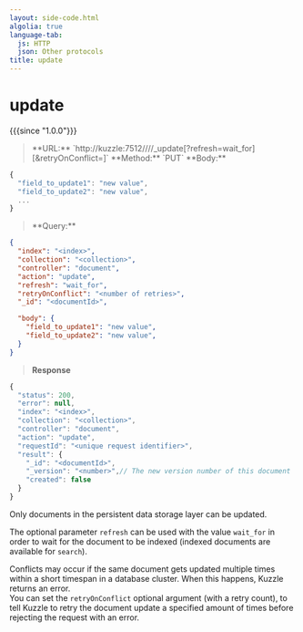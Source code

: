 ```yaml
---
layout: side-code.html
algolia: true
language-tab:
  js: HTTP
  json: Other protocols
title: update
---
```


# update

{{{since "1.0.0"}}}

<blockquote class="js">
<p>
**URL:** `http://kuzzle:7512/<index>/<collection>/<documentId>/_update[?refresh=wait_for][&retryOnConflict=<retries>]`  
**Method:** `PUT`  
**Body:**
</p>
</blockquote>


```js
{
  "field_to_update1": "new value",
  "field_to_update2": "new value",
  ...
}
```


<blockquote class="json">
<p>
**Query:**
</p>
</blockquote>


```json
{
  "index": "<index>",
  "collection": "<collection>",
  "controller": "document",
  "action": "update",
  "refresh": "wait_for",
  "retryOnConflict": "<number of retries>",
  "_id": "<documentId>",

  "body": {
    "field_to_update1": "new value",
    "field_to_update2": "new value",
  }
}
```

>**Response**

```javascript
{
  "status": 200,
  "error": null,
  "index": "<index>",
  "collection": "<collection>",
  "controller": "document",
  "action": "update",
  "requestId": "<unique request identifier>",
  "result": {
    "_id": "<documentId>",
    "_version": "<number>",// The new version number of this document
    "created": false
  }
}
```

Only documents in the persistent data storage layer can be updated.

The optional parameter `refresh` can be used
with the value `wait_for` in order to wait for the document to be indexed (indexed documents are available for `search`).

Conflicts may occur if the same document gets updated multiple times within a short timespan in a database cluster. When this happens, Kuzzle returns an error.  
You can set the `retryOnConflict` optional argument (with a retry count), to tell Kuzzle to retry the document update a specified amount of times before rejecting the request with an error.
